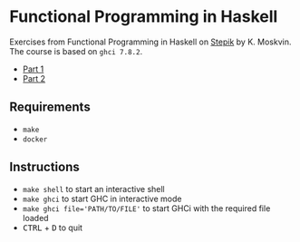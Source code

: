 # Functional Programming in Haskell

Exercises from Functional Programming in Haskell on [Stepik](https://stepik.org) by K. Moskvin.
The course is based on `ghci 7.8.2`.
* [Part 1](https://stepik.org/course/75)
* [Part 2](https://stepik.org/course/693)

## Requirements
* `make`
* `docker`

## Instructions
* `make shell` to start an interactive shell
* `make ghci` to start GHC in interactive mode
* `make ghci file='PATH/TO/FILE'` to start GHCi with the required file loaded
* <kbd>CTRL</kbd> + <kbd>D</kbd> to quit
